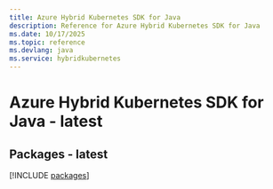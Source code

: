 ```yaml
---
title: Azure Hybrid Kubernetes SDK for Java
description: Reference for Azure Hybrid Kubernetes SDK for Java
ms.date: 10/17/2025
ms.topic: reference
ms.devlang: java
ms.service: hybridkubernetes
---
```

# Azure Hybrid Kubernetes SDK for Java - latest
## Packages - latest
[!INCLUDE [packages](hybrid-kubernetes-index.md)]